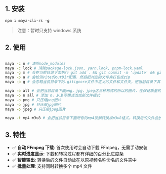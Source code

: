 ## 1. 安装

```
npm i maya-cli-rs -g
```

> 注意：暂时只支持 windows 系统

## 2. 使用

```bash

maya -c n # 清除node_modules
maya -c lock # 清除package-lock.json, yarn.lock, pnpm-lock.yaml
maya -g m # 会在当前目录下面执行 git add . && git commit -m 'update' && git push
maya -p a # 会检测vite的outDir配置，然后把对应的文件夹打包成zip
maya -p g # 会忽略当前目录下的.gitignore文件中定义的文件和文件夹，把当前目录下其它所有的文件和文件夹打包成zip文件
```

```bash
maya -o all # 会把当前目录下面png，jpg，jpeg这三种格式的所以的图片，在保证质量的前提下压缩体积，默认复写模式
maya -o n all # 添加 n，从复写模式改成新文件模式
maya -o png # 只压缩png图片
maya -o jpg # 只压缩jpg图片
maya -o jpeg # 只压缩jpeg图片
```

```bash
maya -t mp4 m3u8 # 会把当前目录下面所有的mp4视频转换成m3u8格式，转换后的文件会放在以原视频名称命名的文件夹中
```

## 3. 特性

- ✅ **自动 FFmpeg 下载**: 首次使用时会自动下载 FFmpeg，无需手动安装
- ✅ **实时进度显示**: 下载和转换过程都有详细的百分比进度条
- ✅ **智能输出**: 转换后的文件自动放在以原视频名称命名的文件夹中
- ✅ **批量处理**: 支持同时转换多个 mp4 文件
